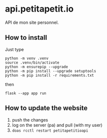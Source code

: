 # api.petitapetit.io

API de mon site personnel.


## How to install

Just type

```
python -m venv .venv
source .venv/bin/activate
python -m ensurepip --upgrade
python -m pip install --upgrade setuptools
python -m pip install -r requirements.txt
```

then

```
flask --app app run
```

## How to update the website 

1. push the changes
2. log on the server (pa) and pull (with my user)
3. `doas rcctl restart petitapetitioapi`
